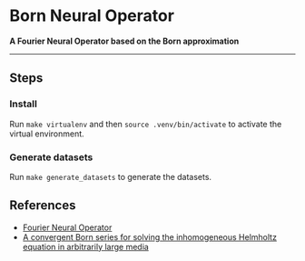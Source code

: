 # Born Neural Operator

**A Fourier Neural Operator based on the Born approximation**

---

## Steps

### Install
Run `make virtualenv` and then `source .venv/bin/activate` to activate the virtual environment.

### Generate datasets
Run `make generate_datasets` to generate the datasets.

## References

- [Fourier Neural Operator](https://arxiv.org/abs/2010.08895)
- [A convergent Born series for solving the inhomogeneous Helmholtz equation in arbitrarily large media](https://www.sciencedirect.com/science/article/pii/S0021999116302595)

